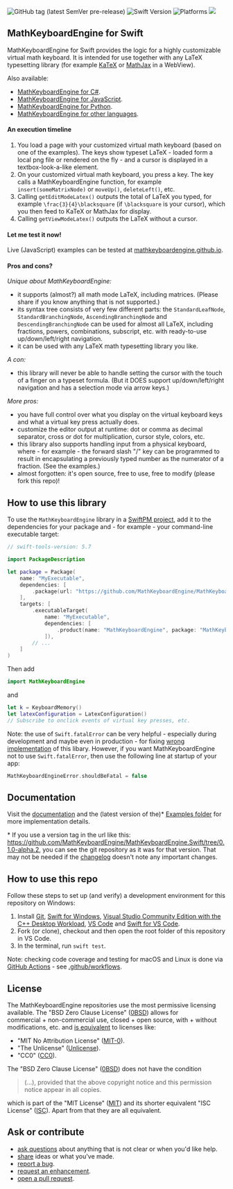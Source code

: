 ![GitHub tag (latest SemVer pre-release)](https://img.shields.io/github/v/tag/MathKeyboardEngine/MathKeyboardEngine.Swift?include_prereleases&style=flat-square)
![Swift Version](https://img.shields.io/badge/Swift-5.7-black.svg)
![Platforms](https://img.shields.io/badge/Platform-Linux|macOS|Windows-black.svg)
![](https://badgen.net/badge/test%20coverage/100%25/green)

## MathKeyboardEngine for Swift

MathKeyboardEngine for Swift provides the logic for a highly customizable virtual math keyboard. It is intended for use together with any LaTeX typesetting library (for example [KaTeX](https://katex.org) or [MathJax](https://www.mathjax.org) in a WebView).

Also available:

- [MathKeyboardEngine for C#](https://github.com/MathKeyboardEngine/MathKeyboardEngine.CSharp#readme).
- [MathKeyboardEngine for JavaScript](https://github.com/MathKeyboardEngine/MathKeyboardEngine#readme).
- [MathKeyboardEngine for Python](https://github.com/MathKeyboardEngine/MathKeyboardEngine.Python#readme).
- [MathKeyboardEngine for other languages](https://github.com/MathKeyboardEngine).

#### An execution timeline

1. You load a page with your customized virtual math keyboard (based on one of the examples). The keys show typeset LaTeX - loaded form a local png file or rendered on the fly - and a cursor is displayed in a textbox-look-a-like element.
1. On your customized virtual math keyboard, you press a key. The key calls a MathKeyboardEngine function, for example `insert(someMatrixNode)` or `moveUp()`, `deleteLeft()`, etc.
1. Calling `getEditModeLatex()` outputs the total of LaTeX you typed, for example `\frac{3}{4}\blacksquare` (if `\blacksquare` is your cursor), which you then feed to KaTeX or MathJax for display.
1. Calling `getViewModeLatex()` outputs the LaTeX without a cursor.

#### Let me test it now!

Live (JavaScript) examples can be tested at [mathkeyboardengine.github.io](https://mathkeyboardengine.github.io).

#### Pros and cons?

<i>Unique about MathKeyboardEngine:</i>

- it supports (almost?) all math mode LaTeX, including matrices. (Please share if you know anything that is not supported.)
- its syntax tree consists of very few different parts: the `StandardLeafNode`, `StandardBranchingNode`, `AscendingBranchingNode` and `DescendingBranchingNode` can be used for almost all LaTeX, including fractions, powers, combinations, subscript, etc. with ready-to-use up/down/left/right navigation.
- it can be used with any LaTeX math typesetting library you like.

<i>A con:</i>

- this library will never be able to handle setting the cursor with the touch of a finger on a typeset formula. (But it DOES support up/down/left/right navigation and has a selection mode via arrow keys.)

<i>More pros:</i>

- you have full control over what you display on the virtual keyboard keys and what a virtual key press actually does.
- customize the editor output at runtime: dot or comma as decimal separator, cross or dot for multiplication, cursor style, colors, etc.
- this library also supports handling input from a physical keyboard, where - for example - the forward slash "/" key can be programmed to result in encapsulating a previously typed number as the numerator of a fraction. (See the examples.)
- almost forgotten: it's open source, free to use, free to modify (please fork this repo)!


## How to use this library

To use the `MathKeyboardEngine` library in a [SwiftPM project](https://www.swift.org/package-manager),
add it to the dependencies for your package and - for example - your command-line executable target:

```swift
// swift-tools-version: 5.7

import PackageDescription

let package = Package(
    name: "MyExecutable",
    dependencies: [
        .package(url: "https://github.com/MathKeyboardEngine/MathKeyboardEngine.Swift", from: "0.1.0"),
    ],
    targets: [
        .executableTarget(
            name: "MyExecutable",
            dependencies: [
                .product(name: "MathKeyboardEngine", package: "MathKeyboardEngine.Swift"),
            ]),
        // ...
    ]
)
```
Then add
```swift
import MathKeyboardEngine
```
and
```swift
let k = KeyboardMemory()
let latexConfiguration = LatexConfiguration()
// Subscribe to onclick events of virtual key presses, etc.
```

Note: the use of `Swift.fatalError` can be very helpful - especially during development and maybe even in production - for fixing [wrong implementation](https://github.com/MathKeyboardEngine/MathKeyboardEngine.Swift/search?q=MathKeyboardEngineError) of this libary. However, if you want MathKeyboardEngine not to use `Swift.fatalError`, then use the following line at startup of your app:
```swift
MathKeyboardEngineError.shouldBeFatal = false
```

## Documentation

Visit the [documentation](https://mathkeyboardengine.github.io/docs/swift/latest/) and the (latest version of the)* [Examples folder](https://github.com/MathKeyboardEngine/MathKeyboardEngine.Swift/tree/main/Examples) for more implementation details.

\* If you use a version tag in the url like this: https://github.com/MathKeyboardEngine/MathKeyboardEngine.Swift/tree/0.1.0-alpha.2, you can see the git repository as it was for that version. That may not be needed if the [changelog](https://github.com/MathKeyboardEngine/MathKeyboardEngine.Swift/tree/main/CHANGELOG.md) doesn't note any important changes.


## How to use this repo

Follow these steps to set up (and verify) a development environment for this repository on Windows:

1. Install [Git](https://git-scm.com/downloads), [Swift for Windows](https://www.swift.org/download/), [Visual Studio Community Edition with the C++ Desktop Workload](https://visualstudio.microsoft.com/vs/community/), [VS Code](https://code.visualstudio.com/download) and [Swift for VS Code](https://marketplace.visualstudio.com/items?itemName=sswg.swift-lang).
1. Fork (or clone), checkout and then open the root folder of this repository in VS Code.
1. In the terminal, run `swift test`.

Note: checking code coverage and testing for macOS and Linux is done via [GitHub Actions](https://github.com/MathKeyboardEngine/MathKeyboardEngine.Swift/actions) - see [.github/workflows](https://github.com/MathKeyboardEngine/MathKeyboardEngine.Swift/blob/main/.github/workflows/swift.yml).


## License

The MathKeyboardEngine repositories use the most permissive licensing available. The "BSD Zero Clause License" ([0BSD](https://choosealicense.com/licenses/0bsd/)) allows for<br/>
commercial + non-commercial use, closed + open source, with + without modifications, etc. and [is equivalent](https://github.com/github/choosealicense.com/issues/805) to licenses like:

- "MIT No Attribution License" ([MIT-0](https://choosealicense.com/licenses/mit-0//)).
- "The Unlicense" ([Unlicense](https://choosealicense.com/licenses/unlicense/)).
- "CC0" ([CC0](https://choosealicense.com/licenses/cc0/)).

The "BSD Zero Clause License" ([0BSD](https://choosealicense.com/licenses/0bsd/)) does not have the condition

> (...), provided that the above copyright notice and this permission notice appear in all copies.

which is part of the "MIT License" ([MIT](https://choosealicense.com/licenses/mit/)) and its shorter equivalent "ISC License" ([ISC](https://choosealicense.com/licenses/isc/)). Apart from that they are all equivalent.


## Ask or contribute

- [ask questions](https://github.com/MathKeyboardEngine/MathKeyboardEngine.Swift/discussions) about anything that is not clear or when you'd like help.
- [share](https://github.com/MathKeyboardEngine/MathKeyboardEngine.Swift/discussions) ideas or what you've made.
- [report a bug](https://github.com/MathKeyboardEngine/MathKeyboardEngine.Swift/issues).
- [request an enhancement](https://github.com/MathKeyboardEngine/MathKeyboardEngine.Swift/issues).
- [open a pull request](https://github.com/MathKeyboardEngine/MathKeyboardEngine.Swift/pulls).
